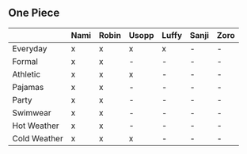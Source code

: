 ## One Piece

|              | Nami | Robin | Usopp | Luffy | Sanji | Zoro |
| ------------ | ---- | ----- | ----- | ----- | ----- | ---- |
| Everyday     | x    | x     | x     | x     | -     | -    |
| Formal       | x    | x     | -     | -     | -     | -     |
| Athletic     | x    | x     | x     | -     | -     | -    |
| Pajamas      | x    | x     | -     | -     | -     | -    |
| Party        | x    | x     | -     | -     | -     | -    |
| Swimwear     | x    | x     | -     | -     | -     | -    |
| Hot Weather  | x    | x     | -     | -     | -     | -    |
| Cold Weather | x    | x     | x     | -     | -     | -    |
